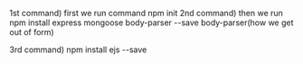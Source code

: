 1st command) first we run command npm init
2nd command) then we run npm install express mongoose body-parser --save
body-parser(how we get out of form)

3rd command) npm install ejs --save